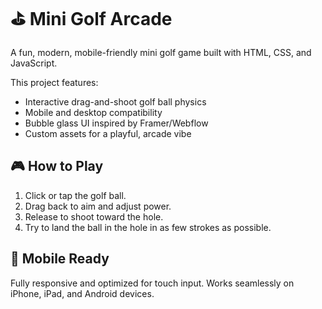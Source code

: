 # ⛳️ Mini Golf Arcade

A fun, modern, mobile-friendly mini golf game built with HTML, CSS, and JavaScript.

This project features:
- Interactive drag-and-shoot golf ball physics
- Mobile and desktop compatibility
- Bubble glass UI inspired by Framer/Webflow
- Custom assets for a playful, arcade vibe

## 🎮 How to Play
1. Click or tap the golf ball.
2. Drag back to aim and adjust power.
3. Release to shoot toward the hole.
4. Try to land the ball in the hole in as few strokes as possible.

## 📱 Mobile Ready
Fully responsive and optimized for touch input. Works seamlessly on iPhone, iPad, and Android devices.



